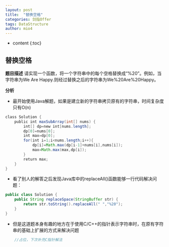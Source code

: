 ```yaml
---
layout: post
title:  "替换空格"
categories: 剑指Offer
tags: DataStructure
author: mio4
---
```


* content
{:toc}







## 替换空格


**题目描述**
请实现一个函数，将一个字符串中的每个空格替换成“%20”。例如，当字符串为We Are Happy.则经过替换之后的字符串为We%20Are%20Happy。

**分析**

 - 最开始使用Java解题，如果是建立新的字符串拷贝原有的字符串，时间复杂度只有O(n)


```java
class Solution {
    public int maxSubArray(int[] nums) {
        int[] dp=new int[nums.length];
        dp[0]=nums[0];
        int max=dp[0];
        for(int i=1;i<nums.length;i++){
            dp[i]=Math.max(dp[i-1]+nums[i],nums[i]);
            max=Math.max(max,dp[i]);
        }
        return max;
    }
}
```

 - 看了别人的解答之后发现Java库中的replaceAll()函数能够一行代码解决问题：


```java
public class Solution {
    public String replaceSpace(StringBuffer str) {
    	return str.toString().replaceAll(" ","%20");
    }
}
```

 - 但是这道题本身有趣的地方在于使用C/C++的指针表示字符串时，在原有字符串的基础上扩展的方式来解决问题


```c
	//占位，下次补充C指针解法
```
